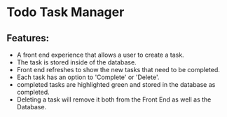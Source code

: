 Todo Task Manager
=================
Features:
---------
- A front end experience that allows a user to create a task.
- The task is stored inside of the database.
- Front end refreshes to show the new tasks that need to be completed.
- Each task has an option to 'Complete' or 'Delete'.
- completed tasks are highlighted green and stored in the database as completed.
- Deleting a task will remove it both from the Front End as well as the Database.
